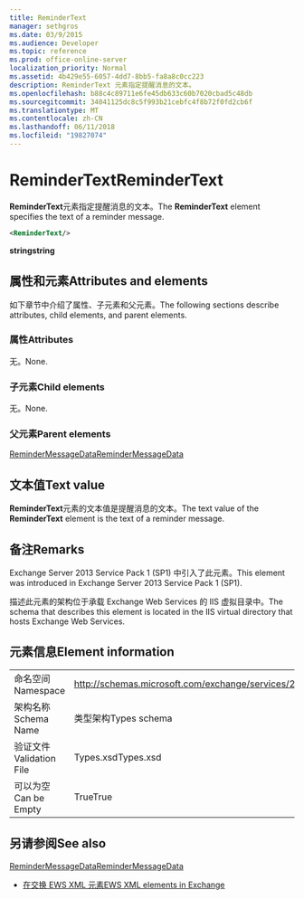 ```yaml
---
title: ReminderText
manager: sethgros
ms.date: 03/9/2015
ms.audience: Developer
ms.topic: reference
ms.prod: office-online-server
localization_priority: Normal
ms.assetid: 4b429e55-6057-4dd7-8bb5-fa8a8c0cc223
description: ReminderText 元素指定提醒消息的文本。
ms.openlocfilehash: b88c4c89711e6fe45db633c60b7020cbad5c48db
ms.sourcegitcommit: 34041125dc8c5f993b21cebfc4f8b72f0fd2cb6f
ms.translationtype: MT
ms.contentlocale: zh-CN
ms.lasthandoff: 06/11/2018
ms.locfileid: "19827074"
---
```

# <a name="remindertext"></a><span data-ttu-id="15d0d-103">ReminderText</span><span class="sxs-lookup"><span data-stu-id="15d0d-103">ReminderText</span></span>

<span data-ttu-id="15d0d-104">**ReminderText**元素指定提醒消息的文本。</span><span class="sxs-lookup"><span data-stu-id="15d0d-104">The **ReminderText** element specifies the text of a reminder message.</span></span> 
  
```XML
<ReminderText/>
```

 <span data-ttu-id="15d0d-105">**string**</span><span class="sxs-lookup"><span data-stu-id="15d0d-105">**string**</span></span>
## <a name="attributes-and-elements"></a><span data-ttu-id="15d0d-106">属性和元素</span><span class="sxs-lookup"><span data-stu-id="15d0d-106">Attributes and elements</span></span>

<span data-ttu-id="15d0d-107">如下章节中介绍了属性、子元素和父元素。</span><span class="sxs-lookup"><span data-stu-id="15d0d-107">The following sections describe attributes, child elements, and parent elements.</span></span>
  
### <a name="attributes"></a><span data-ttu-id="15d0d-108">属性</span><span class="sxs-lookup"><span data-stu-id="15d0d-108">Attributes</span></span>

<span data-ttu-id="15d0d-109">无。</span><span class="sxs-lookup"><span data-stu-id="15d0d-109">None.</span></span>
  
### <a name="child-elements"></a><span data-ttu-id="15d0d-110">子元素</span><span class="sxs-lookup"><span data-stu-id="15d0d-110">Child elements</span></span>

<span data-ttu-id="15d0d-111">无。</span><span class="sxs-lookup"><span data-stu-id="15d0d-111">None.</span></span>
  
### <a name="parent-elements"></a><span data-ttu-id="15d0d-112">父元素</span><span class="sxs-lookup"><span data-stu-id="15d0d-112">Parent elements</span></span>

[<span data-ttu-id="15d0d-113">ReminderMessageData</span><span class="sxs-lookup"><span data-stu-id="15d0d-113">ReminderMessageData</span></span>](remindermessagedata.md)
  
## <a name="text-value"></a><span data-ttu-id="15d0d-114">文本值</span><span class="sxs-lookup"><span data-stu-id="15d0d-114">Text value</span></span>

<span data-ttu-id="15d0d-115">**ReminderText**元素的文本值是提醒消息的文本。</span><span class="sxs-lookup"><span data-stu-id="15d0d-115">The text value of the **ReminderText** element is the text of a reminder message.</span></span> 
  
## <a name="remarks"></a><span data-ttu-id="15d0d-116">备注</span><span class="sxs-lookup"><span data-stu-id="15d0d-116">Remarks</span></span>

<span data-ttu-id="15d0d-117">Exchange Server 2013 Service Pack 1 (SP1) 中引入了此元素。</span><span class="sxs-lookup"><span data-stu-id="15d0d-117">This element was introduced in Exchange Server 2013 Service Pack 1 (SP1).</span></span>
  
<span data-ttu-id="15d0d-118">描述此元素的架构位于承载 Exchange Web Services 的 IIS 虚拟目录中。</span><span class="sxs-lookup"><span data-stu-id="15d0d-118">The schema that describes this element is located in the IIS virtual directory that hosts Exchange Web Services.</span></span>
  
## <a name="element-information"></a><span data-ttu-id="15d0d-119">元素信息</span><span class="sxs-lookup"><span data-stu-id="15d0d-119">Element information</span></span>

|||
|:-----|:-----|
|<span data-ttu-id="15d0d-120">命名空间</span><span class="sxs-lookup"><span data-stu-id="15d0d-120">Namespace</span></span>  <br/> |http://schemas.microsoft.com/exchange/services/2006/types  <br/> |
|<span data-ttu-id="15d0d-121">架构名称</span><span class="sxs-lookup"><span data-stu-id="15d0d-121">Schema Name</span></span>  <br/> |<span data-ttu-id="15d0d-122">类型架构</span><span class="sxs-lookup"><span data-stu-id="15d0d-122">Types schema</span></span>  <br/> |
|<span data-ttu-id="15d0d-123">验证文件</span><span class="sxs-lookup"><span data-stu-id="15d0d-123">Validation File</span></span>  <br/> |<span data-ttu-id="15d0d-124">Types.xsd</span><span class="sxs-lookup"><span data-stu-id="15d0d-124">Types.xsd</span></span>  <br/> |
|<span data-ttu-id="15d0d-125">可以为空</span><span class="sxs-lookup"><span data-stu-id="15d0d-125">Can be Empty</span></span>  <br/> |<span data-ttu-id="15d0d-126">True</span><span class="sxs-lookup"><span data-stu-id="15d0d-126">True</span></span>  <br/> |
   
## <a name="see-also"></a><span data-ttu-id="15d0d-127">另请参阅</span><span class="sxs-lookup"><span data-stu-id="15d0d-127">See also</span></span>



[<span data-ttu-id="15d0d-128">ReminderMessageData</span><span class="sxs-lookup"><span data-stu-id="15d0d-128">ReminderMessageData</span></span>](remindermessagedata.md)


- [<span data-ttu-id="15d0d-129">在交换 EWS XML 元素</span><span class="sxs-lookup"><span data-stu-id="15d0d-129">EWS XML elements in Exchange</span></span>](ews-xml-elements-in-exchange.md)


